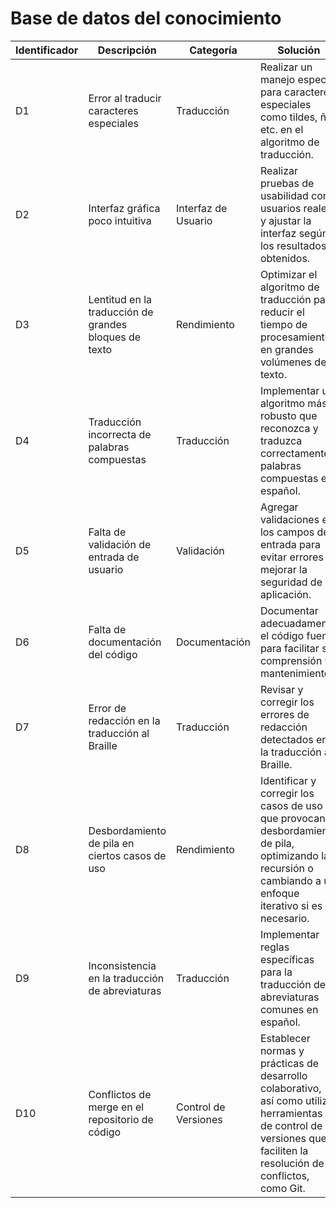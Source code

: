 # Base de datos del conocimiento

| Identificador | Descripción                                           | Categoría            | Solución                                                                                                                                                              |
| ------------- | ----------------------------------------------------- | -------------------- | --------------------------------------------------------------------------------------------------------------------------------------------------------------------- |
| D1            | Error al traducir caracteres especiales               | Traducción           | Realizar un manejo especial para caracteres especiales como tildes, ñ, etc. en el algoritmo de traducción.                                                            |
| D2            | Interfaz gráfica poco intuitiva                       | Interfaz de Usuario  | Realizar pruebas de usabilidad con usuarios reales y ajustar la interfaz según los resultados obtenidos.                                                              |
| D3            | Lentitud en la traducción de grandes bloques de texto | Rendimiento          | Optimizar el algoritmo de traducción para reducir el tiempo de procesamiento en grandes volúmenes de texto.                                                           |
| D4            | Traducción incorrecta de palabras compuestas          | Traducción           | Implementar un algoritmo más robusto que reconozca y traduzca correctamente palabras compuestas en español.                                                           |
| D5            | Falta de validación de entrada de usuario             | Validación           | Agregar validaciones en los campos de entrada para evitar errores y mejorar la seguridad de la aplicación.                                                            |
| D6            | Falta de documentación del código                     | Documentación        | Documentar adecuadamente el código fuente para facilitar su comprensión y mantenimiento.                                                                              |
| D7            | Error de redacción en la traducción al Braille        | Traducción           | Revisar y corregir los errores de redacción detectados en la traducción al Braille.                                                                                   |
| D8            | Desbordamiento de pila en ciertos casos de uso        | Rendimiento          | Identificar y corregir los casos de uso que provocan desbordamiento de pila, optimizando la recursión o cambiando a un enfoque iterativo si es necesario.             |
| D9            | Inconsistencia en la traducción de abreviaturas       | Traducción           | Implementar reglas específicas para la traducción de abreviaturas comunes en español.                                                                                 |
| D10           | Conflictos de merge en el repositorio de código       | Control de Versiones | Establecer normas y prácticas de desarrollo colaborativo, así como utilizar herramientas de control de versiones que faciliten la resolución de conflictos, como Git. |
